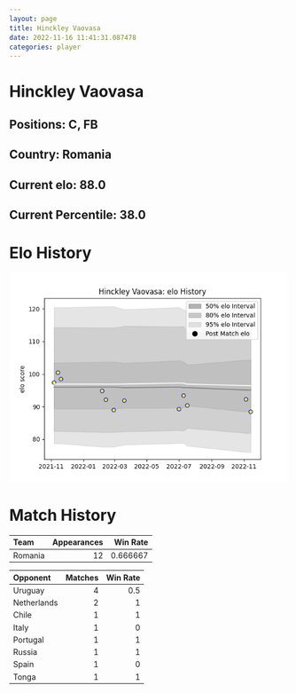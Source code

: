 ```yaml
---  
layout: page  
title: Hinckley Vaovasa  
date: 2022-11-16 11:41:31.087478  
categories: player  
---
```

# Hinckley Vaovasa

## Positions: C, FB

## Country: Romania

## Current elo: 88.0

## Current Percentile: 38.0

# Elo History


![elo history](history_HinckleyVaovasa.png)
# Match History


| Team    |   Appearances |   Win Rate |
|:--------|--------------:|-----------:|
| Romania |            12 |   0.666667 |

| Opponent    |   Matches |   Win Rate |
|:------------|----------:|-----------:|
| Uruguay     |         4 |        0.5 |
| Netherlands |         2 |        1   |
| Chile       |         1 |        1   |
| Italy       |         1 |        0   |
| Portugal    |         1 |        1   |
| Russia      |         1 |        1   |
| Spain       |         1 |        0   |
| Tonga       |         1 |        1   |